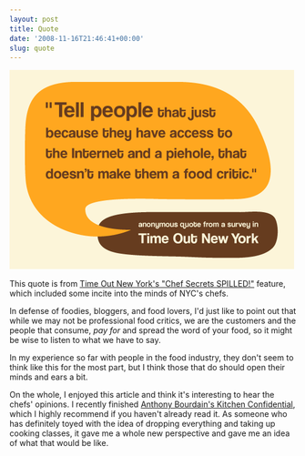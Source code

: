 ```yaml
---
layout: post
title: Quote
date: '2008-11-16T21:46:41+00:00'
slug: quote
---
```

<img src='/images/uploads/2008/11/time_out_quote2.gif' alt='Time Out Quote' class="yellowborder" />

This quote is from <a href="http://www.timeout.com/newyork/articles/restaurants-bars/68428/top-chefs-in-new-york-reveal-kitchen-secrets">Time Out New York's "Chef Secrets SPILLED!"</a> feature, which included some incite into the minds of NYC's chefs.

In defense of foodies, bloggers, and food lovers, I'd just like to point out that while we may not be professional food critics, we are the customers and the people that consume, <em>pay for</em> and spread the word of your food, so it might be wise to listen to what we have to say.

In my experience so far with people in the food industry, they don't seem to think like this for the most part, but I think those that do should open their minds and ears a bit.

On the whole, I enjoyed this article and think it's interesting to hear the chefs' opinions. I recently finished <a href="http://www.amazon.com/Kitchen-Confidential-Updated-Adventures-Underbelly/dp/0060899220/ref=pd_bbs_sr_1?ie=UTF8&s=books&qid=1226886018&sr=8-1">Anthony Bourdain's Kitchen Confidential</a>, which I highly recommend if you haven't already read it. As someone who has definitely toyed with the idea of dropping everything and taking up cooking classes, it gave me a whole new perspective and gave me an idea of what that would be like.
